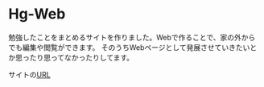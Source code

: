 # Hg-Web

勉強したことをまとめるサイトを作りました。Webで作ることで、家の外からでも編集や閲覧ができます。
そのうちWebページとして発展させていきたいとか思ったり思ってなかったりしてます。

サイトの[URL](https://malibu-cola.github.io/Hg-Web/)